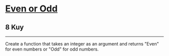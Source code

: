 <h1><a href="https://www.codewars.com/kata/53da3dbb4a5168369a0000fe">Even or Odd</a></h1>
<h2>8 Kuy</h2>
<hr>
<p>Create a function that takes an integer as an argument and returns "Even" for even numbers or "Odd" for odd numbers.</p>